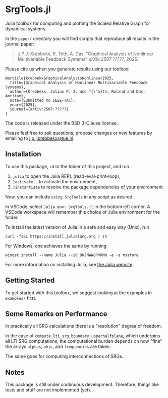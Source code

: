 # SrgTools.jl

Julia toolbox for computing and plotting the Scaled Relative Graph for dynamical systems.

In the `paper/` directory you will find scripts that reproduce all results in the journal paper:
> J.P.J. Krebbekx, R. Tóth, A. Das. "Graphical Analysis of Nonlinear Multivariable Feedback Systems" *arXiv:2507:?????*, 2025.

Please cite us when you generate results using our toolbox:
```
@article{krebbekxGraphicalAnalysisNonlinear2025,
  title={Graphical Analysis of Nonlinear Multivariable Feedback Systems},
  author={Krebbekx, Julius P. J. and T{\'o}th, Roland and Das, Amritam},
  note={Submitted to IEEE-TAC},
  year={2025},
  journal={arXiv:2507:?????}
}
```
The code is released under the BSD 3-Clause license.

Please feel free to ask questions, propose changes or new features by emailing to [j.p.j.krebbekx@tue.nl](mailto:j.p.j.krebbekx@tue.nl).

## Installation

To use this package, `cd` to the folder of this project, and run
1. `julia` to open the Julia REPL (read-eval-print-loop),
2. `]activate .` to activate the environment,
3. `]instantiate` to resolve the package dependencies of your environment

Now, you can include `using SrgTools` in any script as desired. 

In VSCode, select `Julia env: SrgTools.jl` in the bottom left corner. A VSCode workspace will remember this choice of Julia environment for the folder.

To install the latest version of Julia in a safe and easy way (Unix), run
```
curl -fsSL https://install.julialang.org | sh
```
For Windows, one achieves the same by running
```
winget install --name Julia --id 9NJNWW8PVKMN -e -s msstore
```

For more information on installing Julia, see [the Julia website](https://julialang.org/install/).

## Getting Started

To get started with this toolbox, we suggest looking at the examples in `examples/` first. 

## Some Remarks on Performance

In practically all SRG calculations there is a "resolution" degree of freedom. 

In the case of `compute_lti_srg_boundary_upperhalfplane`, which underpins all LTI SRG computations, the computational burden depends on how "fine" the arrays `alphas`, `phis`, and `frequencies` are taken.

The same goes for computing interconnections of SRGs. 

## Notes

This package is still under continuous development. Therefore, things like tests and stuff are not implemented (yet). 
